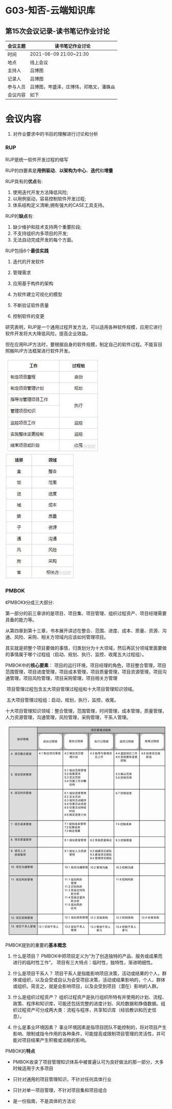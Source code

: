 # G03-知否-云端知识库

## 第15次会议记录-读书笔记作业讨论

| 会议主题   | 读书笔记作业讨论 |
| :-------  | ---------------------------- |
| 时间      | 2021-06-09 21:00~21:30 |
| 地点      | 线上会议               |
| 主持人    | 吕博图                 |
| 记录人    | 吕博图                |
| 参与人员  | 吕博图，岑盛泽，庄博伟，邓皓文，潘姝焱 |
| 会议内容  | 如下                         |

# 会议内容

1. 对作业要求中的书目的理解进行讨论和分析

### RUP

RUP是统一软件开发过程的缩写

RUP的四要素是**用例驱动**、**以架构为中心**、**迭代**和**增量**

RUP具有的**优点**有:

1. 使用迭代开发方法降低风险;
2. 以用例驱动，容易控制软件开发过程;
3. 体系结构定义清晰;拥有强大的CASE工具支持。

RUP的**缺点**有:

1. 缺少维护和技术支持两个重要阶段;
2. 不支持组织内多项目的开发;
3. 无法自动完成开发的每个方面。

RUP包括6个**最佳实践**
  1. 迭代的开发软件

  2. 管理需求

  3. 应用基于构件的架构

  4. 为软件建立可视化的模型

  5. 不断验证软件质量

  6. 控制软件的变更

研究表明，RUP是一个通用过程开发方法，可以适用各种软件规模，应用它进行软件开发将大大降低风险，提高企业效益。

但在应用RUP方法时，要根据自身的软件规模，制定自己的软件过程。不能盲目照搬RUP方法框架进行软件开发。

  ![](读书笔记讨论\1.jpg)![](读书笔记讨论\2.jpg)

### PMBOK

   《PMBOK》分成三大部分:

​		第一部分的前三章讲的是项目、项目集、项目管理、组织过程资产、项目经理需要具备的能力等。

​		从第四章到第十三章，书本展开讲述在整合、范围、进度、成本、质量、资源、沟通、风险、采购、相关方领域内应该如何管理项目。

​		其实就是把整个项目要做的事情，归类划分为十大领域，然后再区分领域里面要做的事情属于哪个过程组（启动、规划、执行、监控、收尾五大过程组）。

   PMBOK中的**核心要素**：
   	项目的运行环境，项目经理的角色，项目整合管理，项目范围管理，项目进度管理，项目成本管理，项目质量管理，项目资源管理，项目沟通管理，项目风险管理，项目采购管理，项目相关方管理

​	项目管理过程包含五大项目管理过程组和十大项目管理知识领域。

​	五大项目管理过程组：启动，规划，执行，监控，收尾。

​	十大项目管理知识领域：整合管理，范围管理，时间管理，成本管理，质量管理，人力资源管理，沟通管理，风险管理，采购管理，干系人管理。

![](读书笔记讨论\3.jpg)

PMBOK提到的重要的**基本概念**

1. 什么是项目？
   PMBOK中把项目定义为“为了创造独特的产品、服务或成果而进行的临时性工作”。
   项目有三大特点：临时性，独特性，渐进明细性。

2. 什么是项目干系人？
   项目干系人是指能影响项目决策，活动或结果的个人，群体或组织，以及会受或自认为会受项目决策，活动或结果影响的，个人，群体或组织。简言之，就是会影响项目，以及会受到项目（潜在）影响的人群。

3. 什么是组织过程资产？
   组织过程资产是执行组织所特有并使用的计划、流程、政策、程序和知识库，可能还包括完整的进度计划、风险数据和挣值数据。组织过程资产可分成两大类：流程与程序，共享知识库（经验教训和历史信息）。

4. 什么是事业环境因素？
   事业环境因素是指项目团队不能控制的，将对项目产生影响、限制或指令作用的各种条件，可能提高或限制项目管理的灵活性，并可能对项目结果产生积极或消极的影响。

PMBOK的**特点**

- PMBOK收录了项目管理知识体系中被普遍认可为良好做法的那一部分，大多时候适用于大多项目

- 只针对通用的项目管理知识，不针对任何具体行业

- 只针对单一项目管理，不针对项目集和项目组合

- 是一份指南，不是具体的方法论